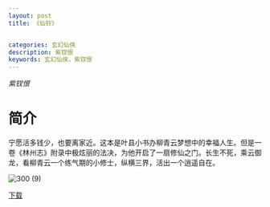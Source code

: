 ```yaml
---
layout: post
title: 《仙铃》


categories: 玄幻仙侠
description: 紫钗恨
keywords: 玄幻仙侠，紫钗恨
---
```


*紫钗恨*

# 简介

宁愿活多钱少，也要离家近。这本是叶县小书办柳青云梦想中的幸福人生。但是一卷《林州志》附录中极炫丽的法决，为他开启了一扇修仙之门。长生不死，乘云御龙，看柳青云一个练气期的小修士，纵横三界，活出一个逍遥自在。

![300 (9)](http://tvax4.sinaimg.cn/large/008dGP0Fgy1gu3od2l3gxj304605k3yi.jpg)

[下载](https://link.jscdn.cn/1drv/aHR0cHM6Ly8xZHJ2Lm1zL3QvcyFBaGU2R2dNWmVFb2poVUlYanFxa2UwWFdpNUw4P2U9WXpGcko2.txt)

